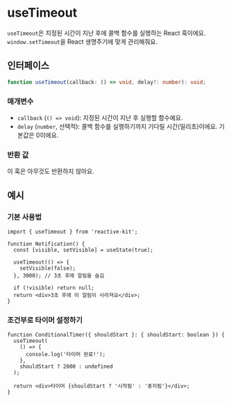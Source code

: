 # useTimeout

`useTimeout`은 지정된 시간이 지난 후에 콜백 함수를 실행하는 React 훅이에요. `window.setTimeout`을 React 생명주기에 맞게 관리해줘요.

## 인터페이스

```typescript
function useTimeout(callback: () => void, delay?: number): void;
```

### 매개변수

- `callback` (`() => void`): 지정된 시간이 지난 후 실행할 함수예요.
- `delay` (`number`, 선택적): 콜백 함수를 실행하기까지 기다릴 시간(밀리초)이에요. 기본값은 0이에요.

### 반환 값

이 훅은 아무것도 반환하지 않아요.

## 예시

### 기본 사용법

```tsx
import { useTimeout } from 'reactive-kit';

function Notification() {
  const [visible, setVisible] = useState(true);

  useTimeout(() => {
    setVisible(false);
  }, 3000); // 3초 후에 알림을 숨김

  if (!visible) return null;
  return <div>3초 후에 이 알림이 사라져요</div>;
}
```

### 조건부로 타이머 설정하기

```tsx
function ConditionalTimer({ shouldStart }: { shouldStart: boolean }) {
  useTimeout(
    () => {
      console.log('타이머 완료!');
    },
    shouldStart ? 2000 : undefined
  );

  return <div>타이머 {shouldStart ? '시작됨' : '중지됨'}</div>;
}
```
